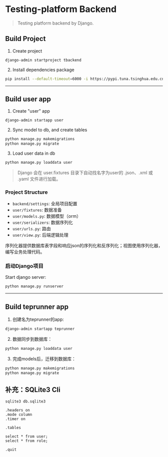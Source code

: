 # Testing-platform Backend

> Testing platform backend by Django.

## Build Project

1. Create project

```sh
django-admin startproject tbackend
```

2. Install dependencies package

```sh
pip install --default-timeout=6000 -i https://pypi.tuna.tsinghua.edu.cn/simple -r requirements.txt
```

------

## Build user app

1. Create "user" app

```sh
django-admin startapp user
```

2. Sync model to db, and create tables

```sh
python manage.py makemigrations
python manage.py migrate
```

3. Load user data in db

```sh
python manage.py loaddata user
```

> Django 会在 user.fixtures 目录下自动找名字为user的 .json、.xml 或 .yaml 文件进行加载。

### Project Structure

- `backend/settings`: 全局项目配置
- `user/fixtures`: 数据准备
- `user/models.py`: 数据模型（orm）
- `user/serializers`: 数据序列化
- `user/urls.py`: 路由
- `user/view.py`: 后端逻辑处理

序列化器提供数据库表字段和响应json的序列化和反序列化；视图使用序列化器，编写业务处理代码。

### 启动Django项目

Start django server:

```sh
python manage.py runserver
```

------

## Build teprunner app

1. 创建名为teprunner的app:

```sh
django-admin startapp teprunner
```

2. 数据同步到数据库：

```sh
python manage.py loaddata user
```

3. 完成models后，迁移到数据库：

```sh
python manage.py makemigrations
python manage.py migrate
```

## 补充：SQLite3 Cli

```text
sqlite3 db.sqlite3

.headers on
.mode column
.timer on

.tables

select * from user;
select * from role;

.quit
```

